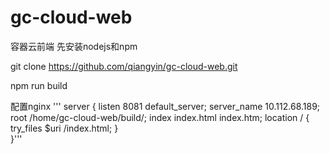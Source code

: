 # gc-cloud-web
容器云前端
先安装nodejs和npm

git clone https://github.com/qiangyin/gc-cloud-web.git

npm run build

配置nginx
'''
server {
    listen 8081 default_server;
    server_name 10.112.68.189;
    root /home/gc-cloud-web/build/;
    index index.html index.htm;
   location / {
    try_files $uri /index.html;
  }  
}'''
